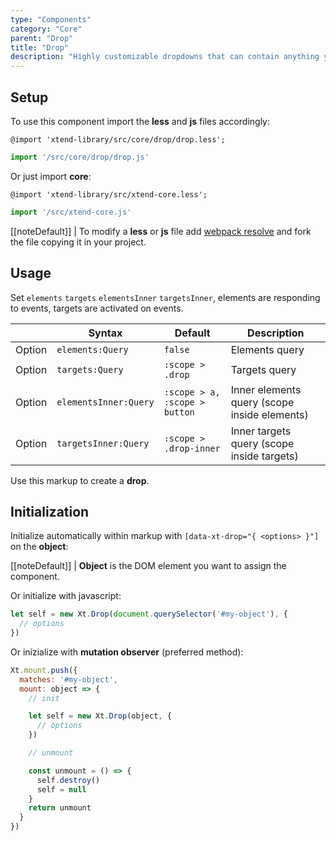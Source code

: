 ```yaml
---
type: "Components"
category: "Core"
parent: "Drop"
title: "Drop"
description: "Highly customizable dropdowns that can contain anything you want."
---
```


## Setup

To use this component import the **less** and **js** files accordingly:

```less
@import 'xtend-library/src/core/drop/drop.less';
```

```jsx
import '/src/core/drop/drop.js'
```

Or just import **core**:

```less
@import 'xtend-library/src/xtend-core.less';
```

```jsx
import '/src/xtend-core.js'
```

[[noteDefault]]
| To modify a **less** or **js** file add [webpack resolve](/introduction/setup#usage-webpack) and fork the file copying it in your project.

## Usage

Set `elements` `targets` `elementsInner` `targetsInner`, elements are responding to events, targets are activated on events.

<div class="table-scroll">

|                         | Syntax                                    | Default                       | Description                   |
| ----------------------- | ----------------------------------------- | ----------------------------- | ----------------------------- |
| Option                  | `elements:Query`                          | `false`        | Elements query            |
| Option                  | `targets:Query`                          | `:scope > .drop`        | Targets query            |
| Option                  | `elementsInner:Query`                          | `:scope > a, :scope > button`        | Inner elements query (scope inside elements)            |
| Option                  | `targetsInner:Query`                          | `:scope > .drop-inner`        | Inner targets query (scope inside targets)           |

</div>

Use this markup to create a **drop**.

<script type="text/plain" class="language-markup">
  <div class="drop-container" data-xt-drop>
    <button type="button">
      <!-- content -->
    </button>
    <div class="drop drop-default">
      <div class="drop-inner">
        <div class="drop-design"></div>
        <div class="drop-content">
          <!-- content -->
        </div>
      </div>
    </div>
  </div>
</script>

## Initialization

Initialize automatically within markup with `[data-xt-drop="{ <options> }"]` on the **object**:

[[noteDefault]]
| **Object** is the DOM element you want to assign the component.

Or initialize with javascript:

```js
let self = new Xt.Drop(document.querySelector('#my-object'), {
  // options
})
```

Or inizialize with **mutation observer** (preferred method):

```js
Xt.mount.push({
  matches: '#my-object',
  mount: object => {
    // init

    let self = new Xt.Drop(object, {
      // options
    })

    // unmount

    const unmount = () => {
      self.destroy()
      self = null
    }
    return unmount
  }
})
```
